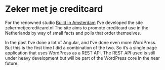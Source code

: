 <!--
  id: 2791
  slug: zeker-met-je-creditcard
  type: fortpolio
  excerpt: <p>Frontend and backend development of zekermetjecreditcard.nl, a single page Angular website that uses Wordpress as a REST API.</p> 
  content: <p>For the renowned studio <a href="http://www.buildinamsterdam.com/">Build in Amsterdam</a> I&#8217;ve developed the site zekermetjecreditcard.nl The site aims to promote creditcard use in the Netherlands by way of small facts and polls that order themselves. </p> <p>In the past I&#8217;ve done a lot of Angular, and I&#8217;ve done even more WordPress. But this is the first time I did a combination of the two. So it&#8217;s a single page application that uses WordPress as a REST API. The REST API used is still under heavy development but will be part of the WordPress core in the near future.</p> 
  categories: javascript,frontend,3D,HTML/CSS,framework,backend
  tags: 3D,HTML,Javascript,Wordpress,Angular
  datefrom: 2015-04-03
  dateto: 2015-06-01
  incv: true
  inportfolio: true
  clients: Build In Amsterdam
  collaboration: 
  prizes: 
  thumbnail: Screenshot_2015-06-03-19-31-03-e1433359905965.png
  image: Screenshot_2015-06-03-19-31-03-e1433359905965.png
  images: 1.jpg,2.jpg,3.jpg,4.jpg,5.jpg,Screenshot_2015-06-03-20-00-12-e1433359959134.png,Screenshot_2015-06-03-19-31-03-e1433359905965.png
-->

# Zeker met je creditcard

<p>For the renowned studio <a href="http://www.buildinamsterdam.com/">Build in Amsterdam</a> I&#8217;ve developed the site zekermetjecreditcard.nl The site aims to promote creditcard use in the Netherlands by way of small facts and polls that order themselves. </p>
<p>In the past I&#8217;ve done a lot of Angular, and I&#8217;ve done even more WordPress. But this is the first time I did a combination of the two. So it&#8217;s a single page application that uses WordPress as a REST API. The REST API used is still under heavy development but will be part of the WordPress core in the near future.</p>

